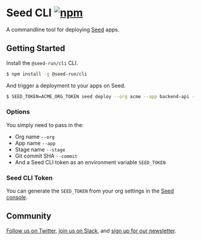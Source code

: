 # Seed CLI [![npm](https://img.shields.io/npm/v/@seed-run/cli.svg)](https://www.npmjs.com/package/@seed-run/cli)

A commandline tool for deploying [Seed](https://seed.run) apps.

## Getting Started

Install the `@seed-run/cli` CLI.

```bash
$ npm install -g @seed-run/cli
```

And trigger a deployment to your apps on Seed.

```bash
$ SEED_TOKEN=ACME_ORG_TOKEN seed deploy --org acme --app backend-api --stage dev --commit 700b9c2
```

### Options

You simply need to pass in the:

- Org name `--org`
- App name `--app`
- Stage name `--stage`
- Git commit SHA `--commit`
- And a Seed CLI token as an environment variable `SEED_TOKEN`

### Seed CLI Token

You can generate the `SEED_TOKEN` from your org settings in the [Seed console](https://console.seed.run).

## Community

[Follow us on Twitter](https://twitter.com/SEED_run), [join us on Slack](https://launchpass.com/serverless-stack), and [sign up for our newsletter](https://emailoctopus.com/lists/14c85084-324e-11ea-be00-06b4694bee2a/forms/subscribe).
